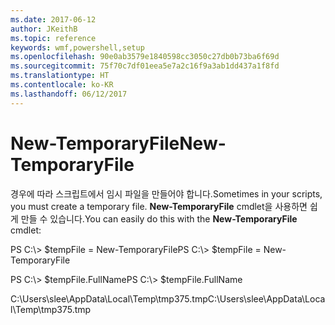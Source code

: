```yaml
---
ms.date: 2017-06-12
author: JKeithB
ms.topic: reference
keywords: wmf,powershell,setup
ms.openlocfilehash: 90e0ab3579e1840598cc3050c27db0b73ba6f69d
ms.sourcegitcommit: 75f70c7df01eea5e7a2c16f9a3ab1dd437a1f8fd
ms.translationtype: HT
ms.contentlocale: ko-KR
ms.lasthandoff: 06/12/2017
---
```

# <a name="new-temporaryfile"></a><span data-ttu-id="14fb4-102">New-TemporaryFile</span><span class="sxs-lookup"><span data-stu-id="14fb4-102">New-TemporaryFile</span></span>
<span data-ttu-id="14fb4-103">경우에 따라 스크립트에서 임시 파일을 만들어야 합니다.</span><span class="sxs-lookup"><span data-stu-id="14fb4-103">Sometimes in your scripts, you must create a temporary file.</span></span> <span data-ttu-id="14fb4-104">**New-TemporaryFile** cmdlet을 사용하면 쉽게 만들 수 있습니다.</span><span class="sxs-lookup"><span data-stu-id="14fb4-104">You can easily do this with the **New-TemporaryFile** cmdlet:</span></span>

<span data-ttu-id="14fb4-105">PS C:\\&gt; $tempFile = New-TemporaryFile</span><span class="sxs-lookup"><span data-stu-id="14fb4-105">PS C:\\&gt; $tempFile = New-TemporaryFile</span></span>

<span data-ttu-id="14fb4-106">PS C:\\&gt; $tempFile.FullName</span><span class="sxs-lookup"><span data-stu-id="14fb4-106">PS C:\\&gt; $tempFile.FullName</span></span>

<span data-ttu-id="14fb4-107">C:\\Users\\slee\\AppData\\Local\\Temp\\tmp375.tmp</span><span class="sxs-lookup"><span data-stu-id="14fb4-107">C:\\Users\\slee\\AppData\\Local\\Temp\\tmp375.tmp</span></span>

